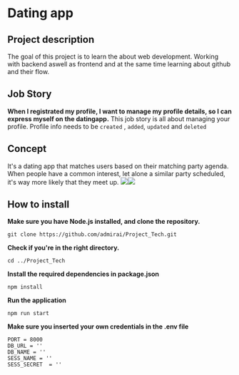# Dating app 

## Project description

The goal of this project is to learn the  about web development. Working with backend aswell as frontend and at the same time learning about github and their flow. 

## Job Story
**When I registrated my profile, I want to manage my profile details, so I can express myself on the datingapp.**
This job story is all about managing your profile. Profile info needs to be `created` , `added`, `updated` and `deleted`

## Concept
It's a dating app that matches users based on their matching party agenda. When people have a common interest, let alone a similar party scheduled, it's way more likely that they meet up. 
<img src="https://ibb.co/q7k9w52"><img src="https://i.ibb.co/LYn6f5s/Schermafbeelding-2020-03-19-om-23-18-14.png">



## How to install
**Make sure you have Node.js installed, and clone the repository.**
```
git clone https://github.com/admirai/Project_Tech.git
```

**Check if you're in the right directory.**

```
cd ../Project_Tech
```

**Install the required dependencies in package.json**

```
npm install
```
**Run the application**

```
npm run start
```
**Make sure you inserted your own credentials in the .env file**

```
PORT = 8000
DB_URL = ''
DB_NAME = ''
SESS_NAME = ''
SESS_SECRET  = ''
```
 
